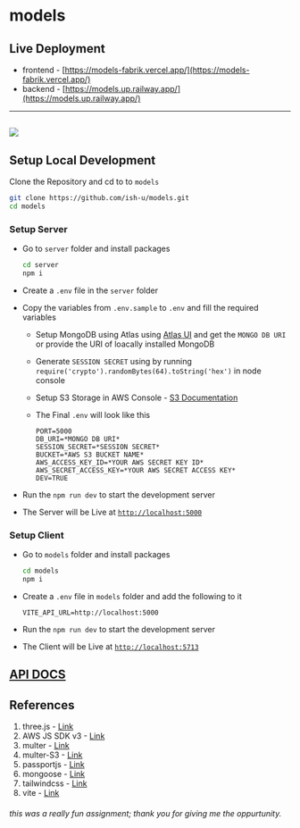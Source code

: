 # models

## Live Deployment
* frontend - [https://models-fabrik.vercel.app/](https://models-fabrik.vercel.app/)
* backend - [https://models.up.railway.app/](https://models.up.railway.app/)

---
![](./docs//fabrik.gif)
---


## Setup Local Development

Clone the Repository and cd to to `models`

```bash
git clone https://github.com/ish-u/models.git
cd models
```

### Setup Server

- Go to `server` folder and install packages

  ```bash
  cd server
  npm i
  ```

- Create a `.env` file in the `server` folder

- Copy the variables from `.env.sample` to `.env` and fill the required variables

  - Setup MongoDB using Atlas using [Atlas UI](https://www.mongodb.com/docs/atlas/getting-started/) and get the `MONGO DB URI` or provide the URI of  loacally installed MongoDB   

  - Generate `SESSION SECRET` using by running `require('crypto').randomBytes(64).toString('hex')` in node console

  - Setup S3 Storage in AWS Console - [S3 Documentation](https://docs.aws.amazon.com/s3/index.html)

  - The Final `.env` will look like this

    ```
    PORT=5000
    DB_URI=*MONGO DB URI*
    SESSION_SECRET=*SESSION SECRET*
    BUCKET=*AWS S3 BUCKET NAME*
    AWS_ACCESS_KEY_ID=*YOUR AWS SECRET KEY ID*
    AWS_SECRET_ACCESS_KEY=*YOUR AWS SECRET ACCESS KEY*
    DEV=TRUE
    ```

- Run the `npm run dev` to start the development server

- The Server will be Live at [`http://localhost:5000`](http://localhost:8000)


### Setup Client

- Go to `models` folder and install packages

  ```bash
  cd models
  npm i
  ```

- Create a `.env` file in `models` folder and add the following to it

  ```
  VITE_API_URL=http://localhost:5000
  ```

- Run the `npm run dev` to start the development server

- The Client will be Live at [`http://localhost:5713`](http://localhost:5713)

## [API DOCS](/docs/API/API_DOCS.md)

## References

1. three.js - [Link](https://threejs.org/)
2. AWS JS SDK v3 - [Link](https://docs.aws.amazon.com/AWSJavaScriptSDK/v3/latest/index.html)
3. multer - [Link](https://www.npmjs.com/package/multer)
4. multer-S3 - [Link](https://www.npmjs.com/package/multer-s3)
5. passportjs - [Link](https://www.passportjs.org/) 
6. mongoose - [Link](https://mongoosejs.com/)
7. tailwindcss - [Link](https://tailwindcss.com/)
8. vite - [Link](https://vitejs.dev/)


###### this was a really fun assignment; thank you for giving me the oppurtunity.
